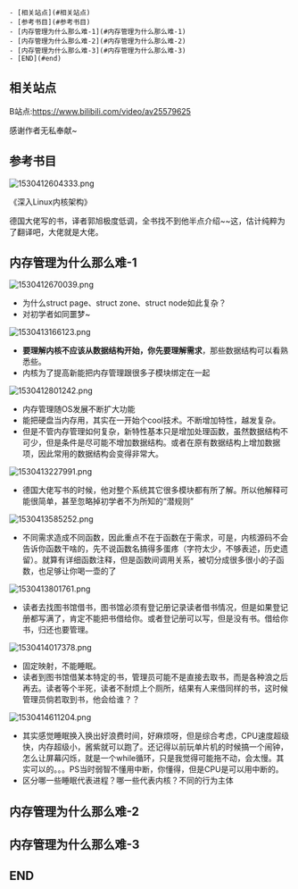 <!-- TOC depthFrom:1 depthTo:6 withLinks:1 updateOnSave:1 orderedList:0 -->

	- [相关站点](#相关站点)
	- [参考书目](#参考书目)
	- [内存管理为什么那么难-1](#内存管理为什么那么难-1)
	- [内存管理为什么那么难-2](#内存管理为什么那么难-2)
	- [内存管理为什么那么难-3](#内存管理为什么那么难-3)
	- [END](#end)

<!-- /TOC -->

## 相关站点

B站点:<https://www.bilibili.com/video/av25579625>

感谢作者无私奉献~

## 参考书目

![1530412604333.png](image/1530412604333.png)

《深入Linux内核架构》

德国大佬写的书，译者郭旭极度低调，全书找不到他半点介绍~~这，估计纯粹为了翻译吧，大佬就是大佬。


## 内存管理为什么那么难-1

![1530412670039.png](image/1530412670039.png)

* 为什么struct page、struct zone、struct node如此复杂？
* 对初学者如同噩梦~

![1530413166123.png](image/1530413166123.png)

* **要理解内核不应该从数据结构开始，你先要理解需求**，那些数据结构可以看熟悉些。
* 内核为了提高新能把内存管理跟很多子模块绑定在一起

![1530412801242.png](image/1530412801242.png)

* 内存管理随OS发展不断扩大功能
* 能把硬盘当内存用，其实在一开始个cool技术。不断增加特性，越发复杂。
* 但是不管内存管理如何复杂，新特性基本只是增加处理函数，虽然数据结构不可少，但是条件是尽可能不增加数据结构。或者在原有数据结构上增加数据项，因此常用的数据结构会变得非常大。


![1530413227991.png](image/1530413227991.png)

* 德国大佬写书的时候，他对整个系统其它很多模块都有所了解。所以他解释可能很简单，甚至忽略掉初学者不为所知的“潜规则”

![1530413585252.png](image/1530413585252.png)

* 不同需求造成不同函数，因此重点不在于函数在于需求，可是，内核源码不会告诉你函数干啥的，先不说函数名搞得多蛋疼（字符太少，不够表述，历史遗留）。就算有详细函数注释，但是函数间调用关系，被切分成很多很小的子函数，也足够让你喝一壶的了

![1530413801761.png](image/1530413801761.png)

* 读者去找图书馆借书，图书馆必须有登记册记录读者借书情况，但是如果登记册都写满了，肯定不能把书借给你。或者登记册可以写，但是没有书。借给你书，归还也要管理。

![1530414017378.png](image/1530414017378.png)

* 固定映射，不能睡眠。
* 读者到图书馆借某本特定的书，管理员可能不是直接去取书，而是各种浪之后再去。读者等个半死，读者不耐烦上个厕所，结果有人来借同样的书，这时候管理员倘若取到书，他会给谁？？

![1530414611204.png](image/1530414611204.png)

* 其实感觉睡眠换入换出好浪费时间，好麻烦呀，但是综合考虑，CPU速度超级快，内存超级小，酱紫就可以跑了。还记得以前玩单片机的时候搞一个闹钟，怎么让屏幕闪烁，就是一个while循环，只是我觉得可能拖不动，会太慢。其实可以的。。。PS当时弱智不懂用中断，你懂得，但是CPU是可以用中断的。
* 区分哪一些睡眠代表进程？哪一些代表内核？不同的行为主体







## 内存管理为什么那么难-2















## 内存管理为什么那么难-3














## END
